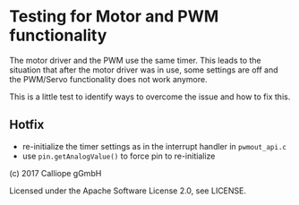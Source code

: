 # Testing for Motor and PWM functionality

The motor driver and the PWM use the same timer. This leads to the
situation that after the motor driver was in use, some settings are
off and the PWM/Servo functionality does not work anymore.

This is a little test to identify ways to overcome the issue and
how to fix this.

## Hotfix

- re-initialize the timer settings as in the interrupt handler in
`pwmout_api.c`
- use `pin.getAnalogValue()` to force pin to re-initialize

(c) 2017 Calliope gGmbH

Licensed under the Apache Software License 2.0, see LICENSE.